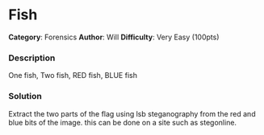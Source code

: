 # Fish
**Category**: Forensics
**Author**: Will
**Difficulty**: Very Easy (100pts)

### Description
One fish, Two fish, RED fish, BLUE fish

### Solution
Extract the two parts of the flag using lsb steganography from the red and blue bits of the image. this can be done on a site such as stegonline. 
